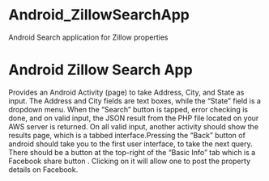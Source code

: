 # Android_ZillowSearchApp
Android Search application for Zillow properties


# Android Zillow Search App

Provides an Android Activity (page) to take Address, City, and State as input. The Address and City fields are text boxes, while the “State” field is a dropdown menu. When the “Search” button is tapped, error checking is done, and on valid input, the JSON result 
from the PHP file located on your AWS server is returned. On all valid input, another activity 
should show the results page, which is a tabbed interface.Pressing the “Back” button of android should take you to the first user interface, to take the next query. There should be a button at the top-right of the “Basic Info” tab which is a Facebook share button . Clicking on it will allow one to post the property details on Facebook.